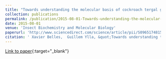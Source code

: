 ```yaml
---
title: "Towards understanding the molecular basis of cockroach tergal gland morphogenesis. A transcriptomic approach"
collection: publications
permalink: /publication/2015-08-01-Towards-understanding-the-molecular-basis-of-cockroach-tergal-gland-morphogenesis-A-transcriptomic-approach
date: 2015-08-01
venue: 'Insect Biochemistry and Molecular Biology'
paperurl: 'http://www.sciencedirect.com/science/article/pii/S0965174815300114'
citation: ' Xavier Belles,  Guillem Ylla, &quot;Towards understanding the molecular basis of cockroach tergal gland morphogenesis. A transcriptomic approach.&quot; Insect Biochemistry and Molecular Biology, 2015.'
---
```

[Link to paper](http://www.sciencedirect.com/science/article/pii/S0965174815300114){:target="_blank"}

